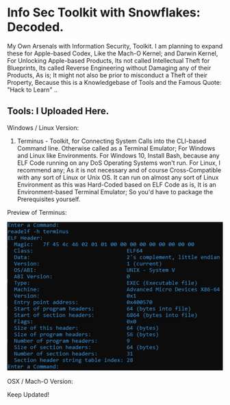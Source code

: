 # Info Sec Toolkit with Snowflakes: Decoded.
My Own Arsenals with Information Security, Toolkit. I am planning to expand these for Apple-based Codex, Like the Mach-O Kernel; and Darwin Kernel, For Unlocking Apple-based Products, Its not called Intellectual Theft for Blueprints, Its called Reverse Engineering without Damaging any of their Products, As is; It might not also be prior to misconduct a Theft of their Property, Because this is a Knowledgebase of Tools and the Famous Quote: "Hack to Learn" ..

## Tools: I Uploaded Here.

Windows / Linux Version:

1) Terminus - Toolkit, for Connecting System Calls into the CLI-based Command line. Otherwise called as a Terminal Emulator; For Windows and Linux like Environments. For Windows 10, Install Bash, because any ELF Code running on any DoS Operating Systems won't run. For Linux, I recommend any; As it is not necessary and of course Cross-Compatible with any sort of Linux or Unix OS. It can run on almost any sort of Linux Environment as this was Hard-Coded based on ELF Code as is, It is an Environment-based Terminal Emulator; So you'd have to package the Prerequisites yourself.

Preview of Terminus:

![alt text](https://raw.githubusercontent.com/binarykorra/InfoSecToolkit/master/Terminus.png)

OSX / Mach-O Version:

Keep Updated!
